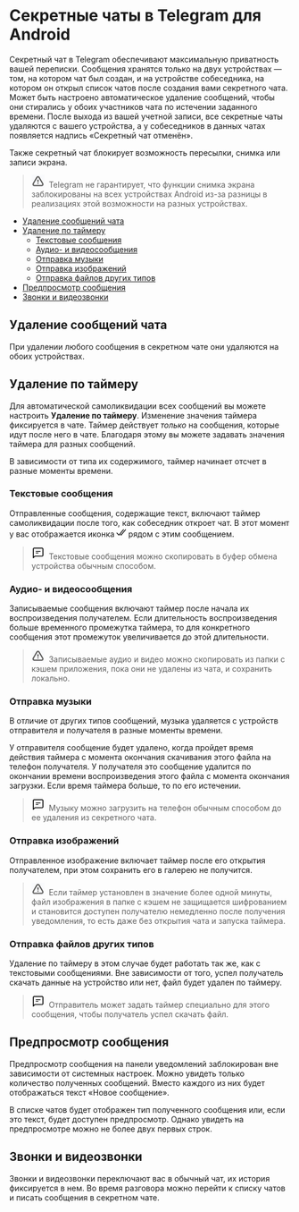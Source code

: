 # Секретные чаты в Telegram для Android
Секретный чат в Telegram обеспечивают максимальную приватность вашей переписки. Сообщения хранятся только на двух устройствах &mdash; том, на котором чат был создан, и на устройстве собеседника, на котором он открыл список чатов после создания вами секретного чата. Может быть настроено автоматическое удаление сообщений, чтобы они стирались у обоих участников чата по истечении заданного времени. После выхода из вашей учетной записи, все секретные чаты удаляются с вашего устройства, а у собеседников в данных чатах появляется надпись &laquo;Секретный чат отменён&raquo;.

Также секретный чат блокирует возможность пересылки, снимка или записи экрана.
> <img src="img/attn-icon.png" alt="иконка 'Внимание'" width="23" height="23">&nbsp;&nbsp;Telegram не гарантирует, что функции снимка экрана заблокированы на всех устройствах Android из-за разницы в реализациях этой возможности на разных устройствах.

* [Удаление сообщений чата](#msg-delete)
* [Удаление по таймеру](#timer-delete)
  * [Текстовые сообщения](#text-msg)
  * [Аудио- и видеосообщения](#recorded-msg)
  * [Отправка музыки](#send-music)
  * [Отправка изображений](#send-img)
  * [Отправка файлов других типов](#send-files)
* [Предпросмотр сообщения](#preview)
* [Звонки и видеозвонки](#calls)

<span id="msg-delete"></span>
## Удаление сообщений чата
При удалении любого сообщения в секретном чате они удаляются на обоих устройствах.

<span id="timer-delete"></span>
## Удаление по таймеру
Для автоматической самоликвидации всех сообщений вы можете настроить **Удаление&nbsp;по&nbsp;таймеру**. Изменение значения таймера фиксируется в чате. Таймер действует *только* на сообщения, которые идут после него в чате. Благодаря этому вы можете задавать значения таймера для разных сообщений.

В зависимости от типа их содержимого, таймер начинает отсчет в разные моменты времени.

<span id="text-msg"></span>
### Текстовые сообщения
Отправленные сообщения, содержащие текст, включают таймер самоликвидации после того, как собеседник откроет чат. В этот момент у вас отображается иконка <img src="img/read-icon.png" alt="иконка 'Прочитано'" width="17" height="17"> рядом с этим сообщением.
> <img src="img/note-icon.png" alt="иконка 'Примечание'" width="23" height="23">&nbsp;&nbsp;Текстовые сообщения можно скопировать в буфер обмена устройства обычным способом.

<span id="recorded-msg"></span>
### Аудио- и видеосообщения
Записываемые сообщения включают таймер после начала их воспроизведения получателем. Если длительность воспроизведения больше временного промежутка таймера, то для конкретного сообщения этот промежуток увеличивается до этой длительности.
> <img src="img/attn-icon.png" alt="иконка 'Внимание'" width="23" height="23">&nbsp;&nbsp;Записываемые аудио и видео можно скопировать из папки с кэшем приложения, пока они не удалены из чата, и сохранить локально.

<span id="send-music"></span>
### Отправка музыки
В отличие от других типов сообщений, музыка удаляется с устройств отправителя и получателя в разные моменты времени.

У отправителя сообщение будет удалено, когда пройдет время действия таймера с момента окончания скачивания этого файла на телефон получателя. У получателя это сообщение удалится по окончании времени воспроизведения этого файла с момента окончания загрузки. Если время таймера больше, то по его истечении.
> <img src="img/note-icon.png" alt="иконка 'Примечание'" width="23" height="23">&nbsp;&nbsp;Музыку можно загрузить на телефон обычным способом до ее удаления из секретного чата.

<span id="send-img"></span>
### Отправка изображений
Отправленное изображение включает таймер после его открытия получателем, при этом сохранить его в галерею не получится.
> <img src="img/attn-icon.png" alt="иконка 'Внимание'" width="23" height="23">&nbsp;&nbsp;Если таймер установлен в значение более одной минуты, файл изображения в папке с кэшем не защищается шифрованием и становится доступен получателю немедленно после получения уведомления, то есть даже без открытия чата и запуска таймера.

<span id="send-files"></span>
### Отправка файлов других типов
Удаление по таймеру в этом случае будет работать так же, как с текстовыми сообщениями. Вне зависимости от того, успел получатель скачать данные на устройство или нет, файл будет удален по таймеру.
> <img src="img/note-icon.png" alt="иконка 'Примечание'" width="23" height="23">&nbsp;&nbsp;Отправитель может задать таймер специально для этого сообщения, чтобы получатель успел скачать файл.

<span id="preview"></span>
## Предпросмотр сообщения
Предпросмотр сообщения на панели уведомлений заблокирован вне зависимости от системных настроек. Можно увидеть только количество полученных сообщений. Вместо каждого из них будет отображаться текст &laquo;Новое сообщение&raquo;.

В списке чатов будет отображен тип полученного сообщения или, если это текст, будет доступен предпросмотр. Однако увидеть на предпросмотре можно не более двух первых строк.

<span id="calls"></span>
## Звонки и видеозвонки
Звонки и видеозвонки переключают вас в обычный чат, их история фиксируется в нем. Во время разговора можно перейти к списку чатов и писать сообщения в секретном чате. 
